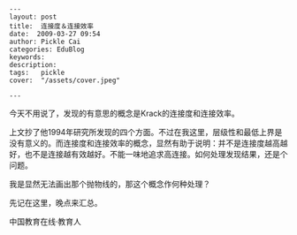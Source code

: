 
    ---
    layout: post  
    title:  连接度＆连接效率  
    date:  2009-03-27 09:54  
    author: Pickle Cai  
    categories: EduBlog  
    keywords: 
    description:   
    tags:	pickle   
    cover:  "/assets/cover.jpeg"  

    ---  
    
今天不用说了，发现的有意思的概念是Krack的连接度和连接效率。



上文抄了他1994年研究所发现的四个方面。不过在我这里，层级性和最低上界是没有意义的。而连接度和连接效率的概念，显然有助于说明：并不是连接度越高越好，也不是连接越有效越好。不能一味地追求高连接。如何处理发现结果，还是个问题。



我是显然无法画出那个抛物线的，那这个概念作何种处理？



先记在这里，晚点来汇总。



		    
 中国教育在线·教育人

